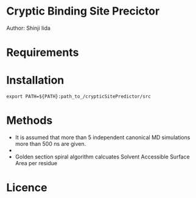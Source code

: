 # Cryptic Binding Site Precictor
Author: Shinji Iida


# Requirements


# Installation
`export PATH=${PATH}:path_to_/crypticSitePredictor/src`

# Methods
- It is assumed that more than 5 independent canonical MD simulations more than 500 ns are given. 
- 
- Golden section spiral algorithm calcuates Solvent Accessible Surface Area per residue


# Licence 
